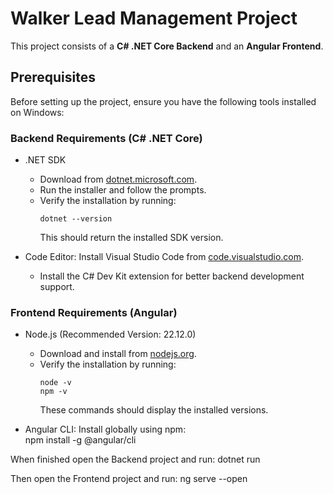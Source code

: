 # Walker Lead Management Project

This project consists of a **C# .NET Core Backend** and an **Angular Frontend**.

## Prerequisites

Before setting up the project, ensure you have the following tools installed on Windows:

### Backend Requirements (C# .NET Core)

- .NET SDK

  - Download from [dotnet.microsoft.com](https://dotnet.microsoft.com/en-us/download).
  - Run the installer and follow the prompts.
  - Verify the installation by running:
    ```
    dotnet --version
    ```
    This should return the installed SDK version.

- Code Editor: Install Visual Studio Code from [code.visualstudio.com](https://code.visualstudio.com/).
  - Install the C# Dev Kit extension for better backend development support.

### Frontend Requirements (Angular)

- Node.js (Recommended Version: 22.12.0)

  - Download and install from [nodejs.org](https://nodejs.org/).
  - Verify the installation by running:
    ```
    node -v
    npm -v
    ```
    These commands should display the installed versions.

- Angular CLI: Install globally using npm:  
   npm install -g @angular/cli

When finished open the Backend project and run:
dotnet run

Then open the Frontend project and run:
ng serve --open

